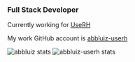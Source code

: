 ### Full Stack Developer

Currently working for [UseRH](https://github.com/userh-dev)

My work GitHub account is [abbluiz-userh](https://github.com/abbluiz-userh)

![abbluiz stats](https://github-readme-stats.vercel.app/api?username=abbluiz&show_icons=true&theme=radical&hide_rank=true&hide=stars)
![abbluiz-userh stats](https://github-readme-stats.vercel.app/api?username=abbluiz-userh&show_icons=true&theme=radical&hide_rank=true&custom_title=LABB%27s%20GitHub%20Stats%20%28UseRH%29&hide=stars)
